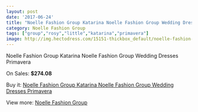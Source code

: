 ```yaml
---
layout: post
date: '2017-06-24'
title: "Noelle Fashion Group Katarina Noelle Fashion Group Wedding Dresses Primavera"
category: Noelle Fashion Group
tags: ["group","rosy","little","katarina","primavera"]
image: http://img.hectodress.com/15151-thickbox_default/noelle-fashion-group-katarina-noelle-fashion-group-wedding-dresses-primavera.jpg
---
```

Noelle Fashion Group Katarina Noelle Fashion Group Wedding Dresses Primavera

On Sales: **$274.08**
<a href="https://www.hectodress.com/noelle-fashion-group/7315-noelle-fashion-group-katarina-noelle-fashion-group-wedding-dresses-primavera.html"><amp-img layout="responsive" width="600" height="600" src="//img.hectodress.com/15151-thickbox_default/noelle-fashion-group-katarina-noelle-fashion-group-wedding-dresses-primavera.jpg" alt="Noelle Fashion Group Katarina Noelle Fashion Group Wedding Dresses Primavera 0" /></a>
<a href="https://www.hectodress.com/noelle-fashion-group/7315-noelle-fashion-group-katarina-noelle-fashion-group-wedding-dresses-primavera.html"><amp-img layout="responsive" width="600" height="600" src="//img.hectodress.com/15152-thickbox_default/noelle-fashion-group-katarina-noelle-fashion-group-wedding-dresses-primavera.jpg" alt="Noelle Fashion Group Katarina Noelle Fashion Group Wedding Dresses Primavera 1" /></a>

Buy it: [Noelle Fashion Group Katarina Noelle Fashion Group Wedding Dresses Primavera](https://www.hectodress.com/noelle-fashion-group/7315-noelle-fashion-group-katarina-noelle-fashion-group-wedding-dresses-primavera.html "Noelle Fashion Group Katarina Noelle Fashion Group Wedding Dresses Primavera")

View more: [Noelle Fashion Group](https://www.hectodress.com/127-noelle-fashion-group "Noelle Fashion Group")